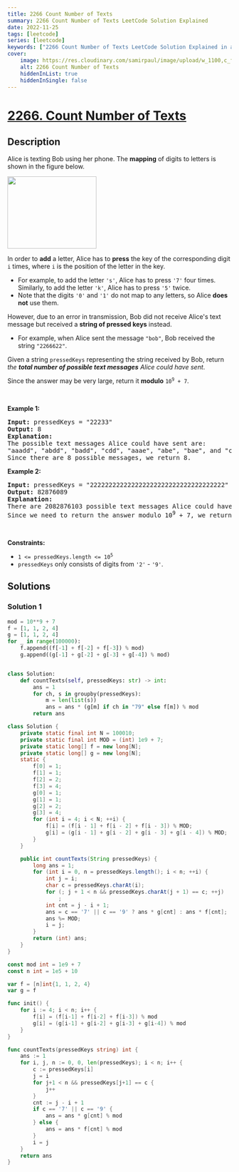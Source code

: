 ```yaml
---
title: 2266 Count Number of Texts
summary: 2266 Count Number of Texts LeetCode Solution Explained
date: 2022-11-25
tags: [leetcode]
series: [leetcode]
keywords: ["2266 Count Number of Texts LeetCode Solution Explained in all languages", "2266 Count Number of Texts", "LeetCode", "leetcode solution in Python3 C++ Java Go PHP Ruby Swift TypeScript Rust C# JavaScript C", "GeeksforGeeks", "InterviewBit", "Coding Ninjas", "HackerRank", "HackerEarth", "CodeChef", "TopCoder", "AlgoExpert", "freeCodeCamp", "Codeforces", "GitHub", "AtCoder", "Samir Paul"]
cover:
    image: https://res.cloudinary.com/samirpaul/image/upload/w_1100,c_fit,co_rgb:FFFFFF,l_text:Arial_75_bold:2266 Count Number of Texts - Solution Explained/problem-solving.webp
    alt: 2266 Count Number of Texts
    hiddenInList: true
    hiddenInSingle: false
---
```



# [2266. Count Number of Texts](https://leetcode.com/problems/count-number-of-texts)


## Description

<p>Alice is texting Bob using her phone. The <strong>mapping</strong> of digits to letters is shown in the figure below.</p>
<img alt="" src="https://spcdn.pages.dev/leetcode/problems/2266.Count%20Number%20of%20Texts/images/1200px-telephone-keypad2svg.png" style="width: 200px; height: 162px;" />
<p>In order to <strong>add</strong> a letter, Alice has to <strong>press</strong> the key of the corresponding digit <code>i</code> times, where <code>i</code> is the position of the letter in the key.</p>

<ul>
	<li>For example, to add the letter <code>&#39;s&#39;</code>, Alice has to press <code>&#39;7&#39;</code> four times. Similarly, to add the letter <code>&#39;k&#39;</code>, Alice has to press <code>&#39;5&#39;</code> twice.</li>
	<li>Note that the digits <code>&#39;0&#39;</code> and <code>&#39;1&#39;</code> do not map to any letters, so Alice <strong>does not</strong> use them.</li>
</ul>

<p>However, due to an error in transmission, Bob did not receive Alice&#39;s text message but received a <strong>string of pressed keys</strong> instead.</p>

<ul>
	<li>For example, when Alice sent the message <code>&quot;bob&quot;</code>, Bob received the string <code>&quot;2266622&quot;</code>.</li>
</ul>

<p>Given a string <code>pressedKeys</code> representing the string received by Bob, return <em>the <strong>total number of possible text messages</strong> Alice could have sent</em>.</p>

<p>Since the answer may be very large, return it <strong>modulo</strong> <code>10<sup>9</sup> + 7</code>.</p>

<p>&nbsp;</p>
<p><strong class="example">Example 1:</strong></p>

<pre>
<strong>Input:</strong> pressedKeys = &quot;22233&quot;
<strong>Output:</strong> 8
<strong>Explanation:</strong>
The possible text messages Alice could have sent are:
&quot;aaadd&quot;, &quot;abdd&quot;, &quot;badd&quot;, &quot;cdd&quot;, &quot;aaae&quot;, &quot;abe&quot;, &quot;bae&quot;, and &quot;ce&quot;.
Since there are 8 possible messages, we return 8.
</pre>

<p><strong class="example">Example 2:</strong></p>

<pre>
<strong>Input:</strong> pressedKeys = &quot;222222222222222222222222222222222222&quot;
<strong>Output:</strong> 82876089
<strong>Explanation:</strong>
There are 2082876103 possible text messages Alice could have sent.
Since we need to return the answer modulo 10<sup>9</sup> + 7, we return 2082876103 % (10<sup>9</sup> + 7) = 82876089.
</pre>

<p>&nbsp;</p>
<p><strong>Constraints:</strong></p>

<ul>
	<li><code>1 &lt;= pressedKeys.length &lt;= 10<sup>5</sup></code></li>
	<li><code>pressedKeys</code> only consists of digits from <code>&#39;2&#39;</code> - <code>&#39;9&#39;</code>.</li>
</ul>

## Solutions

### Solution 1

<!-- tabs:start -->

```python
mod = 10**9 + 7
f = [1, 1, 2, 4]
g = [1, 1, 2, 4]
for _ in range(100000):
    f.append((f[-1] + f[-2] + f[-3]) % mod)
    g.append((g[-1] + g[-2] + g[-3] + g[-4]) % mod)


class Solution:
    def countTexts(self, pressedKeys: str) -> int:
        ans = 1
        for ch, s in groupby(pressedKeys):
            m = len(list(s))
            ans = ans * (g[m] if ch in "79" else f[m]) % mod
        return ans
```

```java
class Solution {
    private static final int N = 100010;
    private static final int MOD = (int) 1e9 + 7;
    private static long[] f = new long[N];
    private static long[] g = new long[N];
    static {
        f[0] = 1;
        f[1] = 1;
        f[2] = 2;
        f[3] = 4;
        g[0] = 1;
        g[1] = 1;
        g[2] = 2;
        g[3] = 4;
        for (int i = 4; i < N; ++i) {
            f[i] = (f[i - 1] + f[i - 2] + f[i - 3]) % MOD;
            g[i] = (g[i - 1] + g[i - 2] + g[i - 3] + g[i - 4]) % MOD;
        }
    }

    public int countTexts(String pressedKeys) {
        long ans = 1;
        for (int i = 0, n = pressedKeys.length(); i < n; ++i) {
            int j = i;
            char c = pressedKeys.charAt(i);
            for (; j + 1 < n && pressedKeys.charAt(j + 1) == c; ++j)
                ;
            int cnt = j - i + 1;
            ans = c == '7' || c == '9' ? ans * g[cnt] : ans * f[cnt];
            ans %= MOD;
            i = j;
        }
        return (int) ans;
    }
}
```

```go
const mod int = 1e9 + 7
const n int = 1e5 + 10

var f = [n]int{1, 1, 2, 4}
var g = f

func init() {
	for i := 4; i < n; i++ {
		f[i] = (f[i-1] + f[i-2] + f[i-3]) % mod
		g[i] = (g[i-1] + g[i-2] + g[i-3] + g[i-4]) % mod
	}
}

func countTexts(pressedKeys string) int {
	ans := 1
	for i, j, n := 0, 0, len(pressedKeys); i < n; i++ {
		c := pressedKeys[i]
		j = i
		for j+1 < n && pressedKeys[j+1] == c {
			j++
		}
		cnt := j - i + 1
		if c == '7' || c == '9' {
			ans = ans * g[cnt] % mod
		} else {
			ans = ans * f[cnt] % mod
		}
		i = j
	}
	return ans
}
```

<!-- tabs:end -->

<!-- end -->
